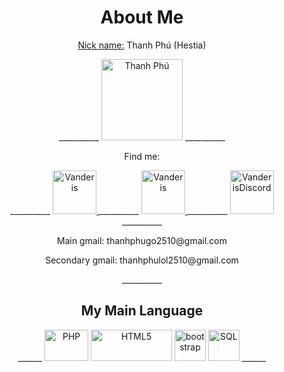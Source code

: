 <h1 align="center">About Me</h1>
<p align="center"><ins>Nick name:</ins> Thanh Phú (Hestia)</p>
<p align="center">
 __________
    <img src="https://scontent.fvca4-1.fna.fbcdn.net/v/t39.30808-1/420214072_1360101087984230_6110862331740329461_n.jpg?stp=dst-jpg_p160x160&_nc_cat=105&ccb=1-7&_nc_sid=5740b7&_nc_eui2=AeHAv1JhlwRx0ExZ9tKE64cnwNcKgbCv2qnA1wqBsK_aqa_2A1bqfVeWcDAsyIcU9imXdkD67ORkNC6y5GHv4lbH&_nc_ohc=VjIbmR9fsmQAX98el2q&_nc_ht=scontent.fvca4-1.fna&oh=00_AfASd8Mlgw8FPOjhpI1ZJDnGLyfQKR1i98av0FKQMn-6JA&oe=65BD7D32" alt="Thanh Phú" width="130px"/>
  __________
</p>

  <p align="center">Find me:</p>
<div align="center">
   __________
  <a href="https://www.facebook.com/thanhphu.hestia">
    <img src="https://upload.wikimedia.org/wikipedia/commons/thumb/0/05/Facebook_Logo_%282019%29.png/480px-Facebook_Logo_%282019%29.png" alt="Vanderis" width="70px"/>
  </a>
  __________
  <a href="https://www.instagram.com/t_phus25/">
    <img src="https://upload.wikimedia.org/wikipedia/commons/thumb/e/e7/Instagram_logo_2016.svg/2048px-Instagram_logo_2016.svg.png" alt="Vanderis" width="70px"/>
  </a>
  __________
  <a href="https://discord.gg/8hhhcncq">
    <img src="https://upload.wikimedia.org/wikipedia/commons/thumb/d/d0/Discord_logo.png/600px-Discord_logo.png" alt="VanderisDiscord" width="70px"/>
  </a>
 </div>
 <div align="center">
   __________
    <p align="center">Main gmail: thanhphugo2510@gmail.com </p>
    <p align="center">Secondary gmail: thanhphulol2510@gmail.com </p>
   __________
 </div>
<h2 align="center">My Main Language</h2>
<div align="center">
  ______
  <img src="https://brandslogos.com/wp-content/uploads/thumbs/php-logo-vector.svg" alt="PHP" width="70px" height="50px"/>
  <img src="https://clipart.info/images/ccovers/1499794874html5-js-css3-logo-png.png" alt="HTML5" width="130px" height="50px"/>
  <img src="https://brandslogos.com/wp-content/uploads/thumbs/bootstrap-logo-vector.svg" alt="bootstrap" width="50px" height="50px"/>
  <img src="https://png.pngtree.com/png-clipart/20190630/original/pngtree-sql-file-document-icon-png-image_4179445.jpg" alt="SQL" width="50px" height="50px"/>
  ______
</div>

